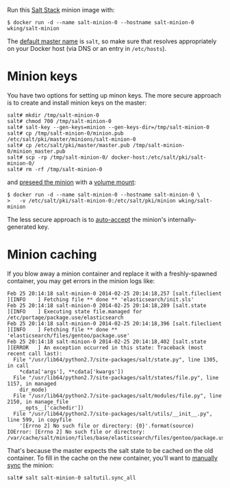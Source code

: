 Run this [Salt Stack][salt] minion image with:

    $ docker run -d --name salt-minion-0 --hostname salt-minion-0 wking/salt-minion

The [default master name][master-name] is `salt`, so make sure that
resolves appropriately on your Docker host (via DNS or an entry in
`/etc/hosts`).

Minion keys
===========

You have two options for setting up minon keys.  The more secure
approach is to create and install minion keys on the master:

    salt# mkdir /tmp/salt-minion-0
    salt# chmod 700 /tmp/salt-minion-0
    salt# salt-key --gen-keys=minion --gen-keys-dir=/tmp/salt-minion-0
    salt# cp /tmp/salt-minion-0/minion.pub /etc/salt/pki/master/minions/salt-minion-0
    salt# cp /etc/salt/pki/master/master.pub /tmp/salt-minion-0/minion_master.pub
    salt# scp -rp /tmp/salt-minion-0/ docker-host:/etc/salt/pki/salt-minion-0/
    salt# rm -rf /tmp/salt-minion-0

and [preseed the minion][preseed] with a [volume
mount][volume-mount]:

    $ docker run -d --name salt-minion-0 --hostname salt-minion-0 \
    >   -v /etc/salt/pki/salt-minion-0:/etc/salt/pki/minion wking/salt-minion

The less secure approach is to [auto-accept][] the minion's
internally-generated key.

Minion caching
==============

If you blow away a minion container and replace it with a
freshly-spawned container, you may get errors in the minion logs like:

    Feb 25 20:14:18 salt-minion-0 2014-02-25 20:14:18,257 [salt.fileclient  ][INFO    ] Fetching file ** done ** 'elasticsearch/init.sls'
    Feb 25 20:14:18 salt-minion-0 2014-02-25 20:14:18,289 [salt.state       ][INFO    ] Executing state file.managed for /etc/portage/package.use/elasticsearch
    Feb 25 20:14:18 salt-minion-0 2014-02-25 20:14:18,396 [salt.fileclient  ][INFO    ] Fetching file ** done ** 'elasticsearch/files/gentoo/package.use'
    Feb 25 20:14:18 salt-minion-0 2014-02-25 20:14:18,402 [salt.state       ][ERROR   ] An exception occurred in this state: Traceback (most recent call last):
      File "/usr/lib64/python2.7/site-packages/salt/state.py", line 1305, in call
        *cdata['args'], **cdata['kwargs'])
      File "/usr/lib64/python2.7/site-packages/salt/states/file.py", line 1157, in managed
        dir_mode)
      File "/usr/lib64/python2.7/site-packages/salt/modules/file.py", line 2150, in manage_file
        __opts__['cachedir'])
      File "/usr/lib64/python2.7/site-packages/salt/utils/__init__.py", line 599, in copyfile
        '[Errno 2] No such file or directory: {0}'.format(source)
    IOError: [Errno 2] No such file or directory: /var/cache/salt/minion/files/base/elasticsearch/files/gentoo/package.use

That's because the master expects the salt state to be cached on the
old container.  To fill in the cache on the new container, you'll want
to [manually sync][sync_all] the minion:

    salt# salt salt-minion-0 saltutil.sync_all

[salt]: http://saltstack.com/community.html
[master-name]: http://docs.saltstack.com/ref/configuration/minion.html#master
[preseed]: http://docs.saltstack.com/topics/tutorials/preseed_key.html
[volume-mount]: http://docs.docker.io/en/latest/use/working_with_volumes/
[auto-accept]: http://docs.saltstack.com/ref/configuration/master.html#auto-accept
[sync_all]: http://docs.saltstack.com/ref/modules/all/salt.modules.saltutil.html#salt.modules.saltutil.sync_all
